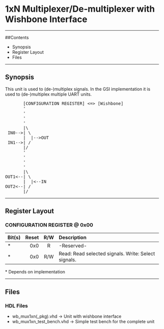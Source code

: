 # 1xN Multiplexer/De-multiplexer with Wishbone Interface

---

##Contents

* Synopsis
* Register Layout
* Files

---

## Synopsis

This unit is used to (de-)multiplex signals. In the GSI implementation it is used to (de-)multiplex multiple UART units.

<pre>
       [CONFIGURATION REGISTER] <=> [Wishbone]
       '
       '
       '
       '
       |\
 IN0-->| \
       |  |-->OUT
 IN1-->| /
       |/
       '
       '
       '
       '
       |\
OUT1<--| \
       |  |<--IN
OUT2<--| /
       |/
</pre>

---

## Register Layout

### CONFIGURATION REGISTER @ 0x00
| Bit(s) | Reset      | R/W | Description                                                       | 
|:-------|-----------:|:---:|:------------------------------------------------------------------| 
| *      |        0x0 |  R  | -Reserved-                                                        | 
| *      |        0x0 | R/W | Read: Read selected signals. Write: Select signals.               | 

\* Depends on implementation

---

## Files

### HDL Files

* wb_mux1xn(_pkg).vhd -> Unit with wishbone interface
* wb_mux1xn_test_bench.vhd -> Simple test bench for the complete unit
